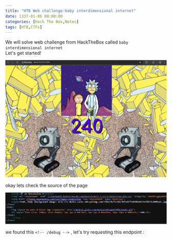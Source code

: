 ```yaml
---
title: "HTB Web challenge-baby interdimensional internet"
date: 1337-01-06 00:00:00 
categories: [Hack The Box,Notes]
tags: [HTB,CTFs]
---
```


We will solve web challenge from HackTheBox called `baby interdimensional internet` \
Let's get started!

![alt text](../pics/image-16.png)

okay lets check the source of the page 

![alt text](../pics/image-17.png)

we found this `<!-- /debug -->` , let's try requesting this endpoint :
